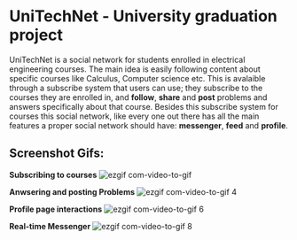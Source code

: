 # UniTechNet - University graduation project

UniTechNet is a social network for students enrolled in electrical engineering courses.
The main idea is easily following content about specific courses like Calculus, Computer science etc. This is avalaible through a subscribe system that users can use; they subscribe to the courses they are enrolled in, and **follow**, **share** and **post** problems and answers specifically about that course. Besides this subscribe system for courses this social network, like every one out there has all the main features a proper social network should have: **messenger**, **feed** and **profile**.

## Screenshot Gifs:

**Subscribing to courses**
![ezgif com-video-to-gif](https://user-images.githubusercontent.com/16229242/48488093-450ede80-e820-11e8-9761-4dab31f0ff4f.gif)

**Anwsering and posting Problems**
![ezgif com-video-to-gif 4](https://user-images.githubusercontent.com/16229242/48488218-87382000-e820-11e8-92dc-4d9129e08f6b.gif)

**Profile page interactions**
![ezgif com-video-to-gif 6](https://user-images.githubusercontent.com/16229242/48488298-afc01a00-e820-11e8-81f5-031eab24c4d8.gif)

**Real-time Messenger**
![ezgif com-video-to-gif 8](https://user-images.githubusercontent.com/16229242/48488323-c49cad80-e820-11e8-8d67-cfdcfd04ed77.gif)
